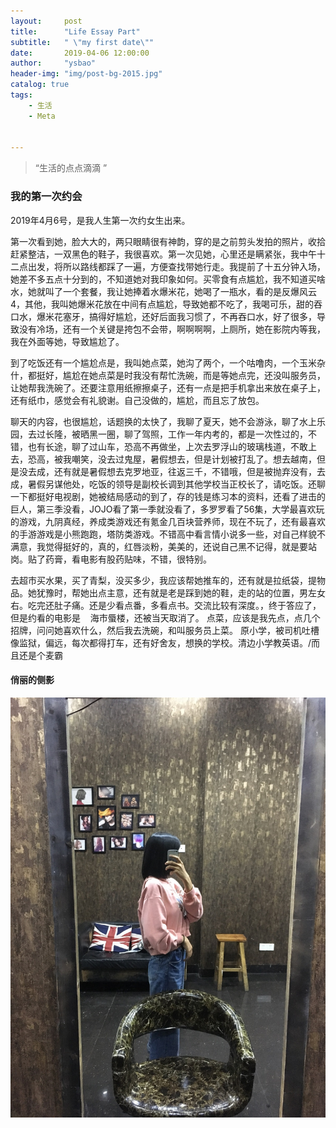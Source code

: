 ```yaml
---
layout:     post
title:      "Life Essay Part"
subtitle:   " \"my first date\""
date:       2019-04-06 12:00:00
author:     "ysbao"
header-img: "img/post-bg-2015.jpg"
catalog: true
tags:
    - 生活
    - Meta


---
```


> “生活的点点滴滴 ”

### 我的第一次约会

2019年4月6号，是我人生第一次约女生出来。

第一次看到她，脸大大的，两只眼睛很有神韵，穿的是之前剪头发拍的照片，收拾赶紧整洁，一双黑色的鞋子，我很喜欢。第一次见她，心里还是瞒紧张，我中午十二点出发，将所以路线都踩了一遍，方便查找带她行走。我提前了十五分钟入场，她差不多五点十分到的，不知道她对我印象如何。买零食有点尴尬，我不知道买啥水，她就叫了一个套餐，我让她捧着水爆米花，她喝了一瓶水，看的是反爆风云4，其他，我叫她爆米花放在中间有点尴尬，导致她都不吃了，我喝可乐，甜的吞口水，爆米花塞牙，搞得好尴尬，还好后面我习惯了，不再吞口水，好了很多，导致没有冷场，还有一个关键是挎包不会带，啊啊啊啊，上厕所，她在影院内等我，我在外面等她，导致尴尬了。

到了吃饭还有一个尴尬点是，我叫她点菜，她沟了两个，一个咕噜肉，一个玉米杂什，都挺好，尴尬在她点菜是时我没有帮忙洗碗，而是等她点完，还没叫服务员，让她帮我洗碗了。还要注意用纸擦擦桌子，还有一点是把手机拿出来放在桌子上，还有纸巾，感觉会有礼貌谢。自己没做的，尴尬，而且忘了放包。

 聊天的内容，也很尴尬，话题换的太快了，我聊了夏天，她不会游泳，聊了水上乐园，去过长隆，被晒黑一圈，聊了驾照，工作一年内考的，都是一次性过的，不错，也有长途，聊了过山车，恐高不再做坐，上次去罗浮山的玻璃栈道，不敢上去，恐高，被我嘲笑，没去过鬼屋，暑假想去，但是计划被打乱了。想去越南，但是没去成，还有就是暑假想去克罗地亚，往返三千，不错哦，但是被抛弃没有，去成，暑假另谋他处，吃饭的领导是副校长调到其他学校当正校长了，请吃饭。还聊一下都挺好电视剧，她被结局感动的到了，存的钱是练习本的资料，还看了进击的巨人，第三季没看，JOJO看了第一季就没看了，多罗罗看了56集，大学最喜欢玩的游戏，九阴真经，养成类游戏还有氪金几百块营养师，现在不玩了，还有最喜欢的手游游戏是小熊跑跑，塔防类游戏。不错高中看言情小说多一些，对自己样貌不满意，我觉得挺好的，真的，红唇淡粉，美美的，还说自己黑不记得，就是要站岗。贴了药膏，看电影有股药贴味，不错，很特别。

去超市买水果，买了青梨，没买多少，我应该帮她推车的，还有就是拉纸袋，提物品。她犹豫时，帮她出点主意，还有就是老是踩到她的鞋，走的站的位置，男左女右。吃完还肚子痛。还是少看点番，多看点书。交流比较有深度。，终于答应了，但是约看的电影是    海市蜃楼，还被当天取消了。  点菜，应该是我先点，点几个招牌，问问她喜欢什么，然后我去洗碗，和叫服务员上菜。 原小学，被司机吐槽像监狱，偏远，每次都得打车，还有好舍友，想换的学校。清边小学教英语。/而且还是个麦霸

#### 俏丽的侧影

![心动背影](/img/mylove/picture3.jpg)

